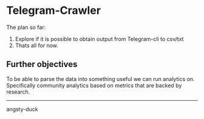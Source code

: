 # Telegram-Crawler
The plan so far:
1. Explore if it is possible to obtain output from Telegram-cli to csv/txt
2. Thats all for now.

## Further objectives
To be able to parse the data into something useful we can run analytics on.
Specifically community analytics based on metrics that are backed by research.





---

angsty-duck
